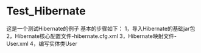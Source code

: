 # Test_Hibernate
这是一个测试Hibernate的例子
基本的步骤如下：
1，导入Hibernate的基础jar包
2，Hibernate核心配置文件-hibernate.cfg.xml
3，Hibernate映射文件-User.xml
4，编写实体类User

